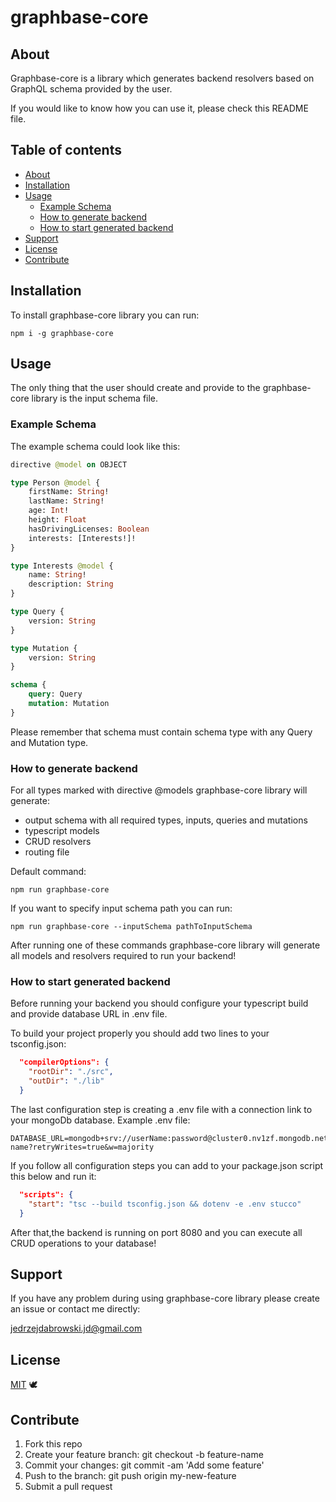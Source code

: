 # graphbase-core

## About

Graphbase-core is a library which generates backend resolvers based on GraphQL schema provided by the user.

If you would like to know how you can use it, please check this README file.

## Table of contents

-   [About](#about)
-   [Installation](#installation)
-   [Usage](#usage)
    -   [Example Schema](#example-schema)
    -   [How to generate backend](#how-to-generate-backend)
    -   [How to start generated backend](#how-to-start-generated-backend)
-   [Support](#support)
-   [License](#license)
-   [Contribute](#contribute)

## Installation

To install graphbase-core library you can run:

```
npm i -g graphbase-core
```

## Usage

The only thing that the user should create and provide to the graphbase-core library is the input schema file.

### Example Schema

The example schema could look like this:

```graphql
directive @model on OBJECT

type Person @model {
    firstName: String!
    lastName: String!
    age: Int!
    height: Float
    hasDrivingLicenses: Boolean
    interests: [Interests!]!
}

type Interests @model {
    name: String!
    description: String
}

type Query {
    version: String
}

type Mutation {
    version: String
}

schema {
    query: Query
    mutation: Mutation
}
```

Please remember that schema must contain schema type with any Query and Mutation type.

### How to generate backend

For all types marked with directive @models graphbase-core library will generate:

-   output schema with all required types, inputs, queries and mutations
-   typescript models
-   CRUD resolvers
-   routing file

Default command:

```
npm run graphbase-core
```

If you want to specify input schema path you can run:

```
npm run graphbase-core --inputSchema pathToInputSchema
```

After running one of these commands graphbase-core library will generate all models and resolvers required to run your backend!

### How to start generated backend

Before running your backend you should configure your typescript build and provide database URL in .env file.

To build your project properly you should add two lines to your tsconfig.json:

```json
  "compilerOptions": {
    "rootDir": "./src",
    "outDir": "./lib"
  }
```

The last configuration step is creating a .env file with a connection link to your mongoDb database. Example .env file:

```
DATABASE_URL=mongodb+srv://userName:password@cluster0.nv1zf.mongodb.net/collection-name?retryWrites=true&w=majority
```

If you follow all configuration steps you can add to your package.json script this below and run it:

```json
  "scripts": {
    "start": "tsc --build tsconfig.json && dotenv -e .env stucco"
  }
```

After that,the backend is running on port 8080 and you can execute all CRUD operations to your database!

## Support

If you have any problem during using graphbase-core library please create an issue or contact me directly:

jedrzejdabrowski.jd@gmail.com

## License

[MIT](https://github.com/GraphBase-Core/graphbase-core/blob/main/LICENSE.md) 🕊

## Contribute

1.  Fork this repo
2.  Create your feature branch: git checkout -b feature-name
3.  Commit your changes: git commit -am 'Add some feature'
4.  Push to the branch: git push origin my-new-feature
5.  Submit a pull request
